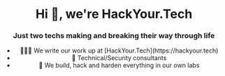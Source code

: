 <div align="center">
<h1>Hi 👋, we're HackYour.Tech</h1>
<h3>Just two techs making and breaking their way through life</h3>

<ul>
<li>👨🏼‍💻 We write our work up at [HackYour.Tech](https://hackyour.tech)</li>
<li>💼 Technical/Security consultants</li>
<li>🧪 We build, hack and harden everything in our own labs</li>
</ul>
</div>
<!--<h3 align="left">Connect with us:</h3>
<p align="left">
</p>->
